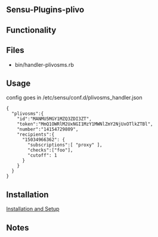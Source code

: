 ## Sensu-Plugins-plivo

## Functionality

## Files
 * bin/handler-plivosms.rb

## Usage
config goes in /etc/sensu/conf.d/plivosms_handler.json

```
{                                                                                                    
  "plivosms":{                                                                                       
    "id":"MANMU5MGY1MZQ3ZDI3ZT",                                                                     
    "token":"MmQ1OWRlM2UxNGI1MzY1MWNlZmY2NjUxOTlkZTBl",                                              
    "number":"14154729809",                                                                           
    "recipients":{                  
      "15034966362": {                                                                        
        "subscriptions":[ "proxy" ],                                                          
        "checks":["foo"],                                                                     
        "cutoff": 1                                                                           
      }
    }
  }
}

```
## Installation

[Installation and Setup](http://sensu-plugins.io/docs/installation_instructions.html)

## Notes
